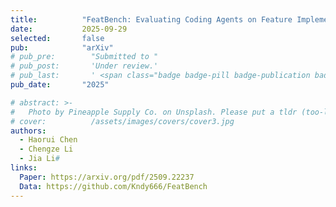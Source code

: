 ```yaml
---
title:          "FeatBench: Evaluating Coding Agents on Feature Implementation for Vibe Coding"
date:           2025-09-29
selected:       false
pub:            "arXiv"
# pub_pre:        "Submitted to "
# pub_post:       'Under review.'
# pub_last:       ' <span class="badge badge-pill badge-publication badge-success">CCF-A, Poster</span>'
pub_date:       "2025"

# abstract: >-
#   Photo by Pineapple Supply Co. on Unsplash. Please put a tldr (too-long-didnt-read, 1~2 sentences) of your publication here. It is not recommended to put the actual abstract here because it is usually too long to fit in. $\LaTeX$ is supported. $a=b+c$.
# cover:          /assets/images/covers/cover3.jpg
authors:
  - Haorui Chen
  - Chengze Li
  - Jia Li#
links:
  Paper: https://arxiv.org/pdf/2509.22237
  Data: https://github.com/Kndy666/FeatBench
---
```

